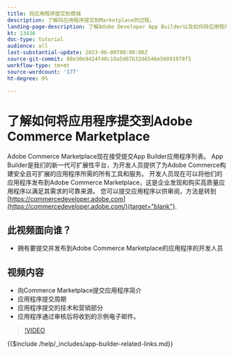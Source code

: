 ```yaml
---
title: 将应用程序提交到商城
description: 了解将应用程序提交到Marketplace的过程。
landing-page-description: 了解Adobe Developer App Builder以及如何将应用程序提交到市场。
kt: 13436
doc-type: tutorial
audience: all
last-substantial-update: 2023-06-08T00:00:00Z
source-git-commit: 88e30e9424f40c18a5d67b32d6546e56091978f5
workflow-type: tm+mt
source-wordcount: '177'
ht-degree: 0%

---
```


# 了解如何将应用程序提交到Adobe Commerce Marketplace

Adobe Commerce Marketplace现在接受提交App Builder应用程序列表。 App Builder是我们的新一代可扩展性平台，为开发人员提供了为Adobe Commerce构建安全且可扩展的应用程序所需的所有工具和服务。 开发人员现在可以将他们的应用程序发布到Adobe Commerce Marketplace，这是企业发现和购买高质量应用程序以满足其需求的可靠来源。 您可以提交应用程序以供审阅，方法是转到 [https://commercedeveloper.adobe.com](https://commercedeveloper.adobe.com/){target="blank"}.

## 此视频面向谁？

* 拥有要提交并发布到Adobe Commerce Marketplace的应用程序的开发人员

## 视频内容

* 向Commerce Marketplace提交应用程序简介
* 应用程序提交周期
* 应用程序提交的技术和营销部分
* 应用程序通过审核后将收到的示例电子邮件。

>[!VIDEO](https://video.tv.adobe.com/v/3420313)

{{$include /help/_includes/app-builder-related-links.md}}
